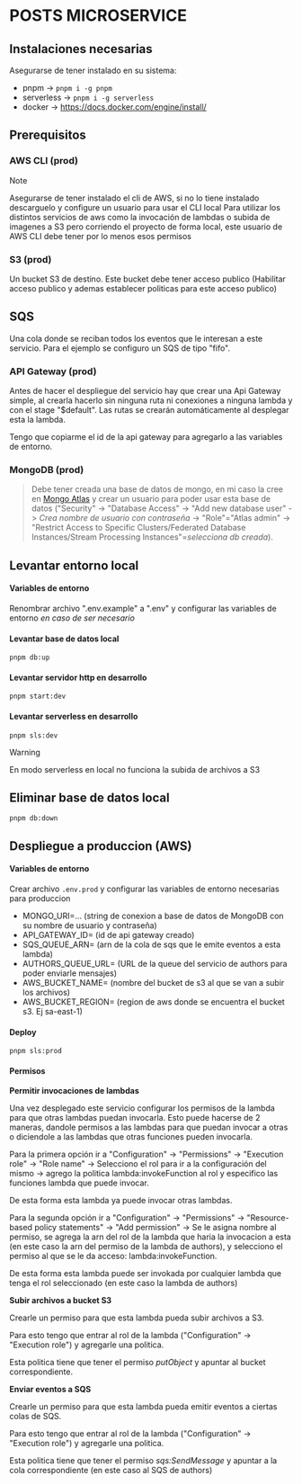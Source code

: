 # POSTS MICROSERVICE

## Instalaciones necesarias

Asegurarse de tener instalado en su sistema:

- pnpm -> `pnpm i -g pnpm`
- serverless -> `pnpm i -g serverless`
- docker -> https://docs.docker.com/engine/install/

## Prerequisitos

### AWS CLI (prod)

> [!NOTE]
> Asegurarse de tener instalado el cli de AWS, si no lo tiene instalado descarguelo y configure un usuario para usar el CLI local
> Para utilizar los distintos servicios de aws como la invocación de lambdas o subida de imagenes a S3 pero corriendo el proyecto de forma local, este usuario de AWS CLI debe tener por lo menos esos permisos

### S3 (prod)

Un bucket S3 de destino. Este bucket debe tener acceso publico (Habilitar acceso publico y ademas establecer politicas para este acceso publico)

## SQS

Una cola donde se reciban todos los eventos que le interesan a este servicio. Para el ejemplo se configuro un SQS de tipo "fifo".

### API Gateway (prod)

Antes de hacer el despliegue del servicio hay que crear una Api Gateway simple, al crearla hacerlo sin ninguna ruta ni conexiones a ninguna lambda y con el stage "$default". Las rutas se crearán automáticamente al desplegar esta la lambda.

Tengo que copiarme el id de la api gateway para agregarlo a las variables de entorno.

### MongoDB (prod)

> Debe tener creada una base de datos de mongo, en mi caso la cree en [Mongo Atlas](https://account.mongodb.com/) y crear un usuario para poder usar esta base de datos ("Security" -> "Database Access" -> "Add new database user" -> _Crea nombre de usuario con contraseña_ -> "Role"="Atlas admin" -> "Restrict Access to Specific Clusters/Federated Database Instances/Stream Processing Instances"=_selecciona db creada_).

## Levantar entorno local

#### Variables de entorno

Renombrar archivo ".env.example" a ".env" y configurar las variables de entorno _en caso de ser necesario_

#### Levantar base de datos local

    pnpm db:up

#### Levantar servidor http en desarrollo

    pnpm start:dev

#### Levantar serverless en desarrollo

    pnpm sls:dev

> [!WARNING]
> En modo serverless en local no funciona la subida de archivos a S3

## Eliminar base de datos local

    pnpm db:down

## Despliegue a produccion (AWS)

#### Variables de entorno

Crear archivo `.env.prod` y configurar las variables de entorno necesarias para produccion

- MONGO_URI=... (string de conexion a base de datos de MongoDB con su nombre de usuario y contraseña)
- API_GATEWAY_ID= (id de api gateway creado)
- SQS_QUEUE_ARN= (arn de la cola de sqs que le emite eventos a esta lambda)
- AUTHORS_QUEUE_URL= (URL de la queue del servicio de authors para poder enviarle mensajes)
- AWS_BUCKET_NAME= (nombre del bucket de s3 al que se van a subir los archivos)
- AWS_BUCKET_REGION= (region de aws donde se encuentra el bucket s3. Ej sa-east-1)

#### Deploy

    pnpm sls:prod

#### Permisos

**Permitir invocaciones de lambdas**

Una vez desplegado este servicio configurar los permisos de la lambda para que otras lambdas puedan invocarla. Esto puede hacerse de 2 maneras, dandole permisos a las lambdas para que puedan invocar a otras o diciendole a las lambdas que otras funciones pueden invocarla.

Para la primera opción ir a "Configuration" -> "Permissions" -> "Execution role" -> "Role name" -> Selecciono el rol para ir a la configuración del mismo -> agrego la politica lambda:invokeFunction al rol y especifico las funciones lambda que puede invocar.

De esta forma esta lambda ya puede invocar otras lambdas.

Para la segunda opción ir a "Configuration" -> "Permissions" -> "Resource-based policy statements" -> "Add permission" -> Se le asigna nombre al permiso, se agrega la arn del rol de la lambda que haria la invocacion a esta (en este caso la arn del permiso de la lambda de authors), y selecciono el permiso al que se le da acceso: lambda:invokeFunction.

De esta forma esta lambda puede ser invokada por cualquier lambda que tenga el rol seleccionado (en este caso la lambda de authors)

**Subir archivos a bucket S3**

Crearle un permiso para que esta lambda pueda subir archivos a S3.

Para esto tengo que entrar al rol de la lambda ("Configuration" -> "Execution role") y agregarle una politica.

Esta politica tiene que tener el permiso _putObject_ y apuntar al bucket correspondiente.

**Enviar eventos a SQS**

Crearle un permiso para que esta lambda pueda emitir eventos a ciertas colas de SQS.

Para esto tengo que entrar al rol de la lambda ("Configuration" -> "Execution role") y agregarle una politica.

Esta politica tiene que tener el permiso _sqs:SendMessage_ y apuntar a la cola correspondiente (en este caso al SQS de authors)
